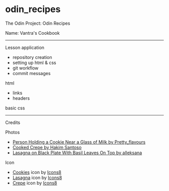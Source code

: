 # odin_recipes

The Odin Project: Odin Recipes

Name: Vantra's Cookbook 

____

Lesson application
- repository creation 
- setting up html & css
- git workflow
- commit messages 

html 
- links
- headers

basic css

____

Credits

Photos
- <a href="https://www.pexels.com/photo/person-holding-a-cookie-near-a-glass-of-milk-4382839/">Person Holding a Cookie Near a Glass of Milk by Pretty_flavours</a>
- <a href="https://www.pexels.com/photo/cooked-crepe-2613471/">Cooked Crepe by Hakim Santoso</a>
- <a href="https://www.pexels.com/photo/lasagna-on-black-plate-with-basil-leaves-on-top-5949884/"> Lasagna on Black Plate With Basil Leaves On Top by alleksana</a>

Icon
- <a target="_blank" href="https://icons8.com/icon/12878/cookies">Cookies</a> icon by <a target="_blank" href="https://icons8.com">Icons8</a>
- <a target="_blank" href="https://icons8.com/icon/RD2ILO05QStt/lasagna">Lasagna</a> icon by <a target="_blank" href="https://icons8.com">Icons8</a>
- <a target="_blank" href="https://icons8.com/icon/nunjk01ZKJKL/crepe">Crepe</a> icon by <a target="_blank" href="https://icons8.com">Icons8</a>